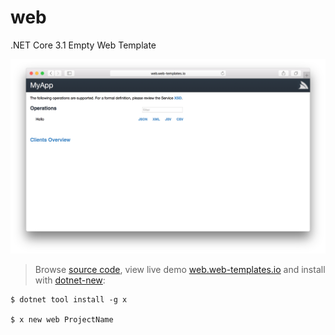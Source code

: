 # web

.NET Core 3.1 Empty Web Template

[![](https://raw.githubusercontent.com/ServiceStack/Assets/master/csharp-templates/web.png)](http://web.web-templates.io/)

> Browse [source code](https://github.com/NetCoreTemplates/web), view live demo [web.web-templates.io](http://web.web-templates.io) and install with [dotnet-new](http://docs.servicestack.net/dotnet-new):

    $ dotnet tool install -g x

    $ x new web ProjectName

